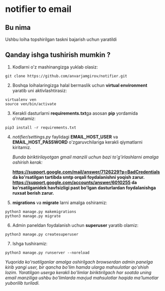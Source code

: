 # notifier to email

## Bu nima

Ushbu loiha topshirilgan taskni bajarish uchun yaratildi

## Qanday ishga tushirish mumkin ?

1. Kodlarni o'z mashinangizga yuklab olasiz:

  ```git clone https://github.com/anvarjamgirov/notifier.git```
  
2. Boshqa loihalaringizga halal bermaslik uchun **virtual environment** yaratib uni aktivlashtirasiz:

  ```
  virtualenv ven
  source ven/bin/activate
  ```
  
3. Kerakli dasturlarni **requirements.txt**ga asosan **pip** yordamida o'rnatamiz:

  ```pip3 install -r requirements.txt```
  
4. *notifier/settings.py* faylidagi **EMAIL_HOST_USER** va **EMAIL_HOST_PASSWORD** o'zgaruvchilariga kerakli qiymatlarni kiritamiz.

    *Bunda biriktirilayotgan gmail manzili uchun bazi to'g'irlashlarni amalga oshirish kerak:*
    
    **https://support.google.com/mail/answer/7126229?p=BadCredentials da ko'rsatilgan tartibda smtp orqali foydalanishni yoqish zarur.**
    **https://support.google.com/accounts/answer/6010255 da ko'rsatilganidek havfsizligi past bo'lgan dasturlardan foydalanishga ruxsat berish zarur.**
  
5. **migrations** va **migrate** larni amalga oshiramiz:

  ```
  python3 manage.py makemigrations
  python3 manage.py migrate
  ```
  
6. Admin paneldan foydalanish uchun **superuser** yaratib olamiz:
 
  ```python3 manage.py createsuperuser```
    
7. Ishga tushiramiz:

  ```python3 manage.py runserver --noreload```
    
*Yuqorida ko'rsatilganlar amalga oshirilgach browserdan admin panelga kirib yangi user, bir qancha bo'lim hamda ularga mahsulotlar qo'shish lozim. Yaratilgan userga kerakli bo'limlar biriktirilgach har soatda uning email manziliga ushbu bo'limlarda mavjud mahsulotlar haqida ma'lumotlar yuborilib turiladi.*
